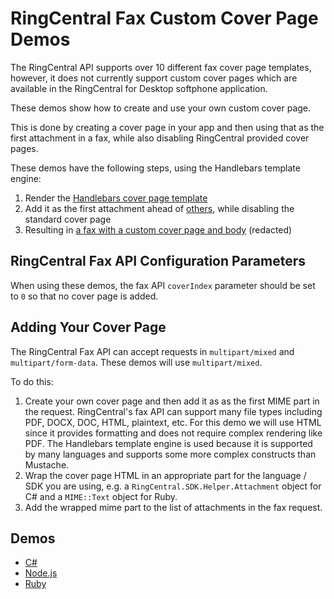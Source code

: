 ﻿RingCentral Fax Custom Cover Page Demos
=======================================

The RingCentral API supports over 10 different fax cover page templates, however, it does not currently support custom cover pages which are available in the RingCentral for Desktop softphone application.

These demos show how to create and use your own custom cover page.

This is done by creating a cover page in your app and then using that as the first attachment in a fax, while also disabling RingCentral provided cover pages.

These demos have the following steps, using the Handlebars template engine:

1. Render the [Handlebars cover page template](ruby/view_coverpage.handlebars)
2. Add it as the first attachment ahead of [others](ruby/asset_file.pdf), while disabling the standard cover page
3. Resulting in [a fax with a custom cover page and body](ruby/asset_output.pdf) (redacted)

## RingCentral Fax API Configuration Parameters

When using these demos, the fax API `coverIndex` parameter should be set to `0` so that no cover page is added.

## Adding Your Cover Page

The RingCentral Fax API can accept requests in `multipart/mixed` and `multipart/form-data`. These demos will use `multipart/mixed`.

To do this:

1. Create your own cover page and then add it as as the first MIME part in the request. RingCentral's fax API can support many file types including PDF, DOCX, DOC, HTML, plaintext, etc. For this demo we will use HTML since it provides formatting and does not require complex rendering like PDF. The Handlebars template engine is used because it is supported by many languages and supports some more complex constructs than Mustache.
2. Wrap the cover page HTML in an appropriate part for the language / SDK you are using, e.g. a `RingCentral.SDK.Helper.Attachment` object for C# and a `MIME::Text` object for Ruby.
3. Add the wrapped mime part to the list of attachments in the fax request.

## Demos

* [C#](csharp)
* [Node.js](nodejs)
* [Ruby](ruby)
